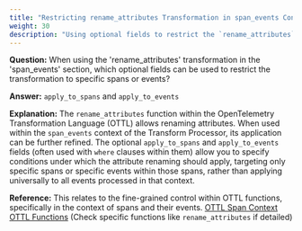 ```yaml
---
title: "Restricting rename_attributes Transformation in span_events Context"
weight: 30
description: "Using optional fields to restrict the `rename_attributes` OTTL function to specific spans or events within the `span_events` context."
---
```


**Question:**
When using the 'rename_attributes' transformation in the 'span_events' section, which optional fields can be used to restrict the transformation to specific spans or events?

**Answer:**
`apply_to_spans` and `apply_to_events`

**Explanation:**
The `rename_attributes` function within the OpenTelemetry Transformation Language (OTTL) allows renaming attributes. When used within the `span_events` context of the Transform Processor, its application can be further refined. The optional `apply_to_spans` and `apply_to_events` fields (often used with `where` clauses within them) allow you to specify conditions under which the attribute renaming should apply, targeting only specific spans or specific events within those spans, rather than applying universally to all events processed in that context.

**Reference:**
This relates to the fine-grained control within OTTL functions, specifically in the context of spans and their events.
[OTTL Span Context](https://opentelemetry.io/docs/collector/transformations/ottl/ottl-contexts/#span)
[OTTL Functions](https://opentelemetry.io/docs/collector/transformations/ottl/ottl-functions/) (Check specific functions like `rename_attributes` if detailed)

